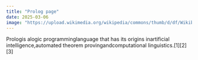 ```yaml
---
title: "Prolog page"
date: 2025-03-06
image: "https://upload.wikimedia.org/wikipedia/commons/thumb/d/df/Wikibooks-logo-en-noslogan.svg/16px-Wikibooks-logo-en-noslogan.svg.png"
---
```


Prologis alogic programminglanguage that has its origins inartificial intelligence,automated theorem provingandcomputational linguistics.[1][2][3]
